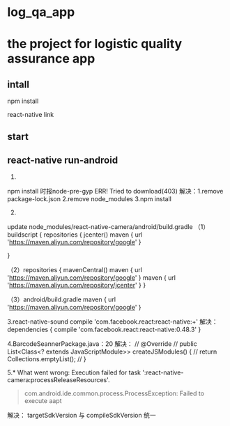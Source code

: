 # log_qa_app
# the project for logistic quality  assurance app


## intall
   npm install

   react-native link

## start


## react-native run-android

1.
npm install  时报node-pre-gyp ERR! Tried to download(403)
 解决：1.remove package-lock.json
            2.remove node_modules
            3.npm install

2.          
update node_modules/react-native-camera/android/build.gradle
（1）buildscript {
  repositories {
    jcenter()
     maven { url 'https://maven.aliyun.com/repository/google' }

  }

（2）repositories {
  mavenCentral()
   maven { url 'https://maven.aliyun.com/repository/google' }
   maven { url 'https://maven.aliyun.com/repository/jcenter' }
}

（3）android/build.gradle
  maven { url 'https://maven.aliyun.com/repository/google' }
  

3.react-native-sound        compile 'com.facebook.react:react-native:+'
解决：
dependencies {
  compile 'com.facebook.react:react-native:0.48.3'
}

4.BarcodeSeannerPackage.java：20
解决：
    // @Override
    // public List<Class<? extends JavaScriptModule>> createJSModules() {
    //     return Collections.emptyList();
    // }

5.* What went wrong:
Execution failed for task ':react-native-camera:processReleaseResources'.
> com.android.ide.common.process.ProcessException: Failed to execute aapt

解决：   targetSdkVersion 与 compileSdkVersion 统一